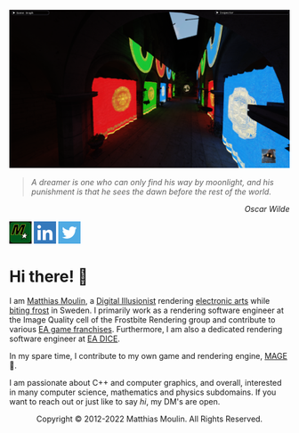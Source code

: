 <p align="center"><img src="https://github.com/matt77hias/MAGE-Meta/blob/master/res/Example 4.png"></p>

> _A dreamer is one who can only find his way by moonlight, and his punishment is that he sees the dawn before the rest of the world._
<p align="right"><i>Oscar Wilde</i></p>

[![matt77hias][icon-io]][url-io] [![LinkedIn][icon-linkedin]][url-linkedin] [![Twitter][icon-twitter]][url-twitter]

[icon-io]:       https://github.com/matt77hias/matt77hias/blob/master/Icons/icon-io.png
[icon-linkedin]: https://github.com/matt77hias/matt77hias/blob/master/Icons/icon-linkedin.png
[icon-twitter]:  https://github.com/matt77hias/matt77hias/blob/master/Icons/icon-twitter.png

[url-io]:        https://matt77hias.github.io
[url-linkedin]:  https://www.linkedin.com/in/matthias-moulin
[url-twitter]:   https://twitter.com/matt77hias

# Hi there! 👋

I am [Matthias Moulin](https://matt77hias.github.io), a [Digital Illusionist](https://www.dice.se) rendering [electronic arts](https://www.ea.com) while [biting frost](https://www.ea.com/frostbite) in Sweden. I primarily work as a rendering software engineer at the Image Quality cell of the Frostbite Rendering group and contribute to various [EA game franchises](https://www.ea.com/frostbite/games). Furthermore, I am also a dedicated rendering software engineer at [EA DICE](https://www.dice.se/games).

In my spare time, I contribute to my own game and rendering engine, [MAGE](https://github.com/matt77hias/MAGE) 🧙.

I am passionate about C++ and computer graphics, and overall, interested in many computer science, mathematics and physics subdomains.
If you want to reach out or just like to say *hi*, my DM's are open.

<p align="center">Copyright © 2012-2022 Matthias Moulin. All Rights Reserved.</p>
